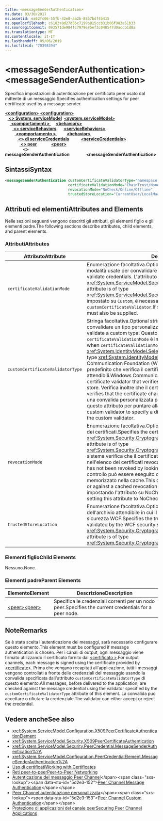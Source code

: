 ```yaml
---
title: <messageSenderAuthentication>
ms.date: 03/30/2017
ms.assetid: ea62fc06-55fb-42e0-aa2b-8867bdf4b415
ms.openlocfilehash: c6183a8d27d56c7199b815ccb31b06f983a51b33
ms.sourcegitcommit: 093571de904fc7979e85ef3c048547d0accb1d8a
ms.translationtype: MT
ms.contentlocale: it-IT
ms.lasthandoff: 09/06/2019
ms.locfileid: "70398394"
---
```

# <a name="messagesenderauthentication"></a><span data-ttu-id="5d2e3-101">\<messageSenderAuthentication></span><span class="sxs-lookup"><span data-stu-id="5d2e3-101">\<messageSenderAuthentication></span></span>
<span data-ttu-id="5d2e3-102">Specifica impostazioni di autenticazione per certificato peer usato dal mittente di un messaggio.</span><span class="sxs-lookup"><span data-stu-id="5d2e3-102">Specifies authentication settings for peer certificate used by a message sender.</span></span>  
  
<span data-ttu-id="5d2e3-103">[ **\<configuration>** ](../configuration-element.md)</span><span class="sxs-lookup"><span data-stu-id="5d2e3-103">[**\<configuration>**](../configuration-element.md)</span></span>\
<span data-ttu-id="5d2e3-104">&nbsp;&nbsp;[ **\<> System. serviceModel**](system-servicemodel.md)</span><span class="sxs-lookup"><span data-stu-id="5d2e3-104">&nbsp;&nbsp;[**\<system.serviceModel>**](system-servicemodel.md)</span></span>\
<span data-ttu-id="5d2e3-105">&nbsp;&nbsp;&nbsp;&nbsp;[ **\<comportamenti >** ](behaviors.md)</span><span class="sxs-lookup"><span data-stu-id="5d2e3-105">&nbsp;&nbsp;&nbsp;&nbsp;[**\<behaviors>**](behaviors.md)</span></span>\
<span data-ttu-id="5d2e3-106">&nbsp;&nbsp;&nbsp;&nbsp;&nbsp;&nbsp;[ **\<> serviceBehaviors**](servicebehaviors.md)</span><span class="sxs-lookup"><span data-stu-id="5d2e3-106">&nbsp;&nbsp;&nbsp;&nbsp;&nbsp;&nbsp;[**\<serviceBehaviors>**](servicebehaviors.md)</span></span>\
<span data-ttu-id="5d2e3-107">&nbsp;&nbsp;&nbsp;&nbsp;&nbsp;&nbsp;&nbsp;&nbsp;[ **\<comportamento >** ](behavior-of-servicebehaviors.md)</span><span class="sxs-lookup"><span data-stu-id="5d2e3-107">&nbsp;&nbsp;&nbsp;&nbsp;&nbsp;&nbsp;&nbsp;&nbsp;[**\<behavior>**](behavior-of-servicebehaviors.md)</span></span>\
<span data-ttu-id="5d2e3-108">&nbsp;&nbsp;&nbsp;&nbsp;&nbsp;&nbsp;&nbsp;&nbsp;&nbsp;&nbsp;[ **\<> di serviceCredentials**](servicecredentials.md)</span><span class="sxs-lookup"><span data-stu-id="5d2e3-108">&nbsp;&nbsp;&nbsp;&nbsp;&nbsp;&nbsp;&nbsp;&nbsp;&nbsp;&nbsp;[**\<serviceCredentials>**](servicecredentials.md)</span></span>\
<span data-ttu-id="5d2e3-109">&nbsp;&nbsp;&nbsp;&nbsp;&nbsp;&nbsp;&nbsp;&nbsp;&nbsp;&nbsp;&nbsp;&nbsp;[ **\<> peer**](peer-of-servicecredentials.md)</span><span class="sxs-lookup"><span data-stu-id="5d2e3-109">&nbsp;&nbsp;&nbsp;&nbsp;&nbsp;&nbsp;&nbsp;&nbsp;&nbsp;&nbsp;&nbsp;&nbsp;[**\<peer>**](peer-of-servicecredentials.md)</span></span>\
<span data-ttu-id="5d2e3-110">&nbsp;&nbsp;&nbsp;&nbsp;&nbsp;&nbsp;&nbsp;&nbsp;&nbsp;&nbsp;&nbsp;&nbsp;&nbsp;&nbsp; **\<> messageSenderAuthentication**</span><span class="sxs-lookup"><span data-stu-id="5d2e3-110">&nbsp;&nbsp;&nbsp;&nbsp;&nbsp;&nbsp;&nbsp;&nbsp;&nbsp;&nbsp;&nbsp;&nbsp;&nbsp;&nbsp;**\<messageSenderAuthentication>**</span></span>  
  
## <a name="syntax"></a><span data-ttu-id="5d2e3-111">Sintassi</span><span class="sxs-lookup"><span data-stu-id="5d2e3-111">Syntax</span></span>  
  
```xml  
<messageSenderAuthentication customCertificateValidatorType="namespace.typeName, [,AssemblyName] [,Version=version number] [,Culture=culture] [,PublicKeyToken=token]"
                             certificateValidationMode="ChainTrust/None/PeerTrust/PeerOrChainTrust/Custom"
                             revocationMode="NoCheck/Online/Offline"
                             trustedStoreLocation="CurrentUser/LocalMachine" />
```  
  
## <a name="attributes-and-elements"></a><span data-ttu-id="5d2e3-112">Attributi ed elementi</span><span class="sxs-lookup"><span data-stu-id="5d2e3-112">Attributes and Elements</span></span>  
 <span data-ttu-id="5d2e3-113">Nelle sezioni seguenti vengono descritti gli attributi, gli elementi figlio e gli elementi padre.</span><span class="sxs-lookup"><span data-stu-id="5d2e3-113">The following sections describe attributes, child elements, and parent elements.</span></span>  
  
### <a name="attributes"></a><span data-ttu-id="5d2e3-114">Attributi</span><span class="sxs-lookup"><span data-stu-id="5d2e3-114">Attributes</span></span>  
  
|<span data-ttu-id="5d2e3-115">Attributo</span><span class="sxs-lookup"><span data-stu-id="5d2e3-115">Attribute</span></span>|<span data-ttu-id="5d2e3-116">Descrizione</span><span class="sxs-lookup"><span data-stu-id="5d2e3-116">Description</span></span>|  
|---------------|-----------------|  
|`certificateValidationMode`|<span data-ttu-id="5d2e3-117">Enumerazione facoltativa.</span><span class="sxs-lookup"><span data-stu-id="5d2e3-117">Optional enumeration.</span></span> <span data-ttu-id="5d2e3-118">Specifica una delle cinque modalità usate per convalidare credenziali.</span><span class="sxs-lookup"><span data-stu-id="5d2e3-118">Specifies one of five modes used to validate credentials.</span></span> <span data-ttu-id="5d2e3-119">L'attributo è di tipo <xref:System.ServiceModel.Security.X509CertificateValidationMode>.</span><span class="sxs-lookup"><span data-stu-id="5d2e3-119">This attribute is of type <xref:System.ServiceModel.Security.X509CertificateValidationMode>.</span></span> <span data-ttu-id="5d2e3-120">Se impostato su `Custom`, è necessario fornire anche un `customCertificateValidator`.</span><span class="sxs-lookup"><span data-stu-id="5d2e3-120">If set to `Custom`, then a `customCertificateValidator` must also be supplied.</span></span>|  
|`customCertificateValidatorType`|<span data-ttu-id="5d2e3-121">Stringa facoltativa.</span><span class="sxs-lookup"><span data-stu-id="5d2e3-121">Optional string.</span></span> <span data-ttu-id="5d2e3-122">Specifica un tipo e un assembly usati per convalidare un tipo personalizzato.</span><span class="sxs-lookup"><span data-stu-id="5d2e3-122">Specifies a type and assembly used to validate a custom type.</span></span> <span data-ttu-id="5d2e3-123">Questo attributo deve essere impostato quando `certificateValidationMode` è impostato su `Custom`.</span><span class="sxs-lookup"><span data-stu-id="5d2e3-123">This attribute must be set when `certificateValidationMode` is set to `Custom`.</span></span> <span data-ttu-id="5d2e3-124">L'attributo è di tipo <xref:System.IdentityModel.Selectors.X509CertificateValidator>.</span><span class="sxs-lookup"><span data-stu-id="5d2e3-124">This attribute is of type <xref:System.IdentityModel.Selectors.X509CertificateValidator>.</span></span> <span data-ttu-id="5d2e3-125">Windows Communication Foundation (WCF) fornisce un validator del certificato peer predefinito che verifica il certificato peer nell'archivio persone attendibili.</span><span class="sxs-lookup"><span data-stu-id="5d2e3-125">Windows Communication Foundation (WCF) provides a default peer certificate validator that verifies the peer certificate against the trusted people store.</span></span> <span data-ttu-id="5d2e3-126">Verifica inoltre che il certificato sia concatenato a una radice valida.</span><span class="sxs-lookup"><span data-stu-id="5d2e3-126">It also verifies that the certificate chains up to a valid root.</span></span> <span data-ttu-id="5d2e3-127">È possibile implementare una convalida personalizzata per specificare un comportamento diverso e usare questo attributo per puntare alla convalida personalizzata.</span><span class="sxs-lookup"><span data-stu-id="5d2e3-127">You can implement a custom validator to specify a different behavior and use this attribute to point to the custom validator.</span></span>|  
|`revocationMode`|<span data-ttu-id="5d2e3-128">Enumerazione facoltativa.</span><span class="sxs-lookup"><span data-stu-id="5d2e3-128">Optional enumeration.</span></span> <span data-ttu-id="5d2e3-129">Specifica la modalità di revoca dei certificati.</span><span class="sxs-lookup"><span data-stu-id="5d2e3-129">Specifies the certificate revocation mode.</span></span> <span data-ttu-id="5d2e3-130">L'attributo è di tipo <xref:System.Security.Cryptography.X509Certificates.X509RevocationMode>.</span><span class="sxs-lookup"><span data-stu-id="5d2e3-130">This attribute is of type <xref:System.Security.Cryptography.X509Certificates.X509RevocationMode>.</span></span> <span data-ttu-id="5d2e3-131">Il sistema verifica che il certificato peer non sia stato revocato cercandolo nell'elenco dei certificati revocati.</span><span class="sxs-lookup"><span data-stu-id="5d2e3-131">The system verifies that the peer certificate has not been revoked by looking it up in the revoked certificate list.</span></span> <span data-ttu-id="5d2e3-132">Questo controllo può essere eseguito controllando in linea o in un elenco di revoche memorizzato nella cache.</span><span class="sxs-lookup"><span data-stu-id="5d2e3-132">This check can be performed either by checking online or against a cached revocation list.</span></span> <span data-ttu-id="5d2e3-133">È possibile disattivare il controllo di revoca impostando l'attributo su NoCheck.</span><span class="sxs-lookup"><span data-stu-id="5d2e3-133">Revocation checking can be turned off by setting this attribute to NoCheck.</span></span>|  
|`trustedStoreLocation`|<span data-ttu-id="5d2e3-134">Enumerazione facoltativa.</span><span class="sxs-lookup"><span data-stu-id="5d2e3-134">Optional enumeration.</span></span> <span data-ttu-id="5d2e3-135">Specifica il percorso dell'archivio attendibile in cui il certificato peer viene convalidato dal sistema di sicurezza WCF.</span><span class="sxs-lookup"><span data-stu-id="5d2e3-135">Specifies the trusted store location where the peer certificate is validated by the WCF security system.</span></span> <span data-ttu-id="5d2e3-136">L'attributo è di tipo <xref:System.Security.Cryptography.X509Certificates.StoreLocation>.</span><span class="sxs-lookup"><span data-stu-id="5d2e3-136">This attribute is of type <xref:System.Security.Cryptography.X509Certificates.StoreLocation>.</span></span>|  
  
### <a name="child-elements"></a><span data-ttu-id="5d2e3-137">Elementi figlio</span><span class="sxs-lookup"><span data-stu-id="5d2e3-137">Child Elements</span></span>  
 <span data-ttu-id="5d2e3-138">Nessuno.</span><span class="sxs-lookup"><span data-stu-id="5d2e3-138">None.</span></span>  
  
### <a name="parent-elements"></a><span data-ttu-id="5d2e3-139">Elementi padre</span><span class="sxs-lookup"><span data-stu-id="5d2e3-139">Parent Elements</span></span>  
  
|<span data-ttu-id="5d2e3-140">Elemento</span><span class="sxs-lookup"><span data-stu-id="5d2e3-140">Element</span></span>|<span data-ttu-id="5d2e3-141">Descrizione</span><span class="sxs-lookup"><span data-stu-id="5d2e3-141">Description</span></span>|  
|-------------|-----------------|  
|[<span data-ttu-id="5d2e3-142">\<peer></span><span class="sxs-lookup"><span data-stu-id="5d2e3-142">\<peer></span></span>](peer-of-servicecredentials.md)|<span data-ttu-id="5d2e3-143">Specifica le credenziali correnti per un nodo peer.</span><span class="sxs-lookup"><span data-stu-id="5d2e3-143">Specifies the current credentials for a peer node.</span></span>|  
  
## <a name="remarks"></a><span data-ttu-id="5d2e3-144">Note</span><span class="sxs-lookup"><span data-stu-id="5d2e3-144">Remarks</span></span>  
 <span data-ttu-id="5d2e3-145">Se è stata scelta l'autenticazione dei messaggi, sarà necessario configurare questo elemento.</span><span class="sxs-lookup"><span data-stu-id="5d2e3-145">This element must be configured if message authentication is chosen.</span></span> <span data-ttu-id="5d2e3-146">Per i canali di output, ogni messaggio viene firmato utilizzando il certificato fornito dal [ \<certificato >](certificate-element.md).</span><span class="sxs-lookup"><span data-stu-id="5d2e3-146">For output channels, each message is signed using the certificate provided by [\<certificate>](certificate-element.md).</span></span> <span data-ttu-id="5d2e3-147">Prima che vengano recapitati all'applicazione, tutti i messaggi vengono controllati a fronte delle credenziali del messaggio usando la convalida specificata dall'attributo `customCertificateValidatorType` di questo elemento.</span><span class="sxs-lookup"><span data-stu-id="5d2e3-147">All messages, before delivered to the application, are checked against the message credential using the validator specified by the `customCertificateValidatorType` attribute of this element.</span></span> <span data-ttu-id="5d2e3-148">La convalida può accettare o rifiutare la credenziale.</span><span class="sxs-lookup"><span data-stu-id="5d2e3-148">The validator can either accept or reject the credential.</span></span>  
  
## <a name="see-also"></a><span data-ttu-id="5d2e3-149">Vedere anche</span><span class="sxs-lookup"><span data-stu-id="5d2e3-149">See also</span></span>

- <xref:System.ServiceModel.Configuration.X509PeerCertificateAuthenticationElement>
- <xref:System.ServiceModel.Security.X509PeerCertificateAuthentication>
- <xref:System.ServiceModel.Security.PeerCredential.MessageSenderAuthentication%2A>
- <xref:System.ServiceModel.Configuration.PeerCredentialElement.MessageSenderAuthentication%2A>
- [<span data-ttu-id="5d2e3-150">Uso di certificati</span><span class="sxs-lookup"><span data-stu-id="5d2e3-150">Working with Certificates</span></span>](../../../wcf/feature-details/working-with-certificates.md)
- [<span data-ttu-id="5d2e3-151">Reti peer-to-peer</span><span class="sxs-lookup"><span data-stu-id="5d2e3-151">Peer-to-Peer Networking</span></span>](../../../wcf/feature-details/peer-to-peer-networking.md)
- <span data-ttu-id="5d2e3-152">[Autenticazione del messaggio Peer Channel](https://docs.microsoft.com/previous-versions/dotnet/netframework-3.5/aa967730(v=vs.90))</span><span class="sxs-lookup"><span data-stu-id="5d2e3-152">[Peer Channel Message Authentication](https://docs.microsoft.com/previous-versions/dotnet/netframework-3.5/aa967730(v=vs.90))</span></span>
- <span data-ttu-id="5d2e3-153">[Peer Channel autenticazione personalizzata](https://docs.microsoft.com/previous-versions/dotnet/netframework-3.5/ms751447(v=vs.90))</span><span class="sxs-lookup"><span data-stu-id="5d2e3-153">[Peer Channel Custom Authentication](https://docs.microsoft.com/previous-versions/dotnet/netframework-3.5/ms751447(v=vs.90))</span></span>
- [<span data-ttu-id="5d2e3-154">Protezione di applicazioni del canale peer</span><span class="sxs-lookup"><span data-stu-id="5d2e3-154">Securing Peer Channel Applications</span></span>](../../../wcf/feature-details/securing-peer-channel-applications.md)

